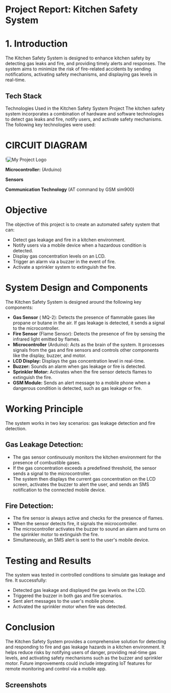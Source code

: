 
# Project Report: Kitchen Safety System
# 1. Introduction


The Kitchen Safety System is designed to enhance kitchen safety by detecting gas leaks and fire, and providing timely alerts and responses. The system aims to minimize the risk of fire-related accidents by sending notifications, activating safety mechanisms, and displaying gas levels in real-time.


## Tech Stack

Technologies Used in the Kitchen Safety System Project
The kitchen safety system incorporates a combination of hardware and software technologies to detect gas leaks and fire, notify users, and activate safety mechanisms. The following key technologies were used:

# CIRCUIT DIAGRAM
!![My Project Logo](Untitleddesign.png)


**Microcontroller:** (Arduino)

**Sensors**

**Communication Technology**  (AT command by GSM sim900)


# Objective
The objective of this project is to create an automated safety system that can:

- Detect gas leakage and fire in a kitchen environment.
- Notify users via a mobile device when a hazardous condition is detected.
- Display gas concentration levels on an LCD.
- Trigger an alarm via a buzzer in the event of fire.
- Activate a sprinkler system to extinguish the fire.

# System Design and Components
The Kitchen Safety System is designed around the following key components:

- **Gas Sensor** ( MQ-2): Detects the presence of flammable gases like propane or butane in the air. If gas leakage is detected, it sends a signal to the microcontroller.
- **Fire Sensor** (Flame Sensor): Detects the presence of fire by sensing the infrared light emitted by flames.
- **Microcontroller** (Arduino): Acts as the brain of the system. It processes signals from the gas and fire sensors and controls other components like the display, buzzer, and motor.
- **LCD Display:** Displays the gas concentration level in real-time.
- **Buzzer:** Sounds an alarm when gas leakage or fire is detected.
- **Sprinkler Motor:** Activates when the fire sensor detects flames to extinguish the fire.
- **GSM Module:** Sends an alert message to a mobile phone when a dangerous condition is detected, such as gas leakage or fire.
# Working Principle
The system works in two key scenarios: gas leakage detection and fire detection.

## Gas Leakage Detection:
- The gas sensor continuously monitors the kitchen environment for the presence of combustible gases.
- If the gas concentration exceeds a predefined threshold, the sensor sends a signal to the microcontroller.
- The system then displays the current gas concentration on the LCD screen, activates the buzzer to alert the user, and sends an SMS notification to the connected mobile device.
## Fire Detection:
- The fire sensor is always active and checks for the presence of flames.
- When the sensor detects fire, it signals the microcontroller.
- The microcontroller activates the buzzer to sound an alarm and turns on the sprinkler motor to extinguish the fire.
- Simultaneously, an SMS alert is sent to the user's mobile device.



# Testing and Results
The system was tested in controlled conditions to simulate gas leakage and fire. It successfully:

- Detected gas leakage and displayed the gas levels on the LCD.
- Triggered the buzzer in both gas and fire scenarios.
- Sent alert messages to the user's mobile phone.
- Activated the sprinkler motor when fire was detected.

# Conclusion
The Kitchen Safety System provides a comprehensive solution for detecting and responding to fire and gas leakage hazards in a kitchen environment. It helps reduce risks by notifying users of danger, providing real-time gas levels, and activating safety mechanisms such as the buzzer and sprinkler motor. Future improvements could include integrating IoT features for remote monitoring and control via a mobile app.
## Screenshots




